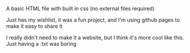 A basic HTML file with built in css (no external files required)

Just has my wishlist, it was a fun project, and I'm using github pages to make it easy to share it

I really didn't need to make it a website, but I think it's more cool like this. Just having a .txt was boring
